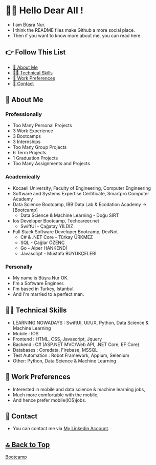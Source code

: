 # 🙋‍♀️ Hello Dear All !

- I am Büşra Nur. 
- I think the README files make Github a more social place. 
- Then if you want to know more about me, you can read here.

## 👉 Follow This List

- [🧕 About Me](#-about-me)
- [👩‍💻 Technical Skills](#-technical-skills)
- [💼 Work Preferences](#-work-preferences)
- [💬 Contact](#-contact)

## 🧕 About Me 

### Professionally 

- Too Many Personal Projects 
- 3 Work Experience 
- 3 Bootcamps 
- 3 Internships 
- Too Many Group Projects 
- 6 Term Projects 
- 1 Graduation Projects 
- Too Many Assignments and Projects 

### Academically 

- Kocaeli University, Faculty of Engineering, Computer Engineering
- Software and Systems Expertise Certificate, Smartpro Computer Academy
- Data Science Bootcamp, IBB Data Lab & Ecodation Academy -> [Bootcamp]
  - Data Science & Machine Learning - Doğu SIRT
- Ios Developer Bootcamp, Techcareer.net
  - SwiftUI - Çağatay YILDIZ
- Full Stack Software Developer Bootcamp, DevNot 
  - C# & .NET Core - Türkay ÜRKMEZ 
  - SQL - Çağlar ÖZENÇ 
  - Go - Alper HANKENDİ 
  - Javascript - Mustafa BÜYÜKÇELEBİ 

### Personally 

- My name is Büşra Nur OK. 
- I'm a Software Engineer. 
- I'm based in Turkey, Istanbul. 
- And I'm married to a perfect man. 

## 👩‍💻 Technical Skills 

- LEARNING NOWADAYS : SwiftUI, UI/UX, Python, Data Science & Machine Learning
- Mobile    : IOS
- Frontend  : HTML, CSS, Javascript, Jquery
- Backend   : C# (ASP.NET MVC/Web API, .NET Core, EF Core) 
- Databases : Coredata, Firebase, MSSQL 
- Test Automation    : Robot Framework, Appium, Selenium
- Other: Python, Data Science & Machine Learning

## 💼 Work Preferences 

- Interested in mobile and data science & machine learning jobs, 
- Much more comfortable with the mobile, 
- And hence prefer mobile(IOS)jobs.

## 💬 Contact 

- You can contact me via [My Linkedin Account](https://www.linkedin.com/in/busranurok/). 

## [🔝 Back to Top](#-follow-this-list) 

[Bootcamp](https://akademi.ecodation.com/portfolio/veri-bilimi-bootcamp/)
